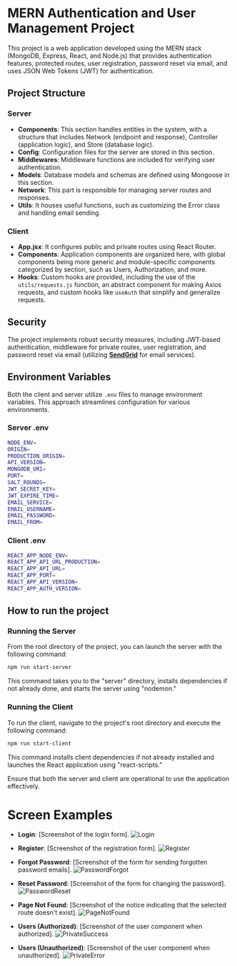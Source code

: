 # MERN Authentication and User Management Project

This project is a web application developed using the MERN stack (MongoDB, Express, React, and Node.js) that provides authentication features, protected routes, user registration, password reset via email, and uses JSON Web Tokens (JWT) for authentication.

## Project Structure

### Server

- **Components**: This section handles entities in the system, with a structure that includes Network (endpoint and response), Controller (application logic), and Store (database logic).
- **Config**: Configuration files for the server are stored in this section.
- **Middlewares**: Middleware functions are included for verifying user authentication.
- **Models**: Database models and schemas are defined using Mongoose in this section.
- **Network**: This part is responsible for managing server routes and responses.
- **Utils**: It houses useful functions, such as customizing the Error class and handling email sending.

### Client

- **App.jsx**: It configures public and private routes using React Router.
- **Components**: Application components are organized here, with global components being more generic and module-specific components categorized by section, such as Users, Authorization, and more.
- **Hooks**: Custom hooks are provided, including the use of the `utils/requests.js` function, an abstract component for making Axios requests, and custom hooks like `useAuth` that simplify and generalize requests.

## Security

The project implements robust security measures, including JWT-based authentication, middleware for private routes, user registration, and password reset via email (utilizing **[SendGrid](https://app.sendgrid.com/)** for email services).

## Environment Variables

Both the client and server utilize `.env` files to manage environment variables. This approach streamlines configuration for various environments.

### Server .env

```bash
NODE_ENV=
ORIGIN=
PRODUCTION_ORIGIN=
API_VERSION=
MONGODB_URI=
PORT=
SALT_ROUNDS=
JWT_SECRET_KEY=
JWT_EXPIRE_TIME=
EMAIL_SERVICE=
EMAIL_USERNAME=
EMAIL_PASSWORD=
EMAIL_FROM=
```

### Client .env

```bash
REACT_APP_NODE_ENV=
REACT_APP_API_URL_PRODUCTION=
REACT_APP_API_URL=
REACT_APP_PORT=
REACT_APP_API_VERSION=
REACT_APP_AUTH_VERSION=
```

## How to run the project

### Running the Server

From the root directory of the project, you can launch the server with the following command:

```bash
npm run start-server
```

This command takes you to the "server" directory, installs dependencies if not already done, and starts the server using "nodemon."

### Running the Client

To run the client, navigate to the project's root directory and execute the following command:

```bash
npm run start-client
```

This command installs client dependencies if not already installed and launches the React application using "react-scripts."

Ensure that both the server and client are operational to use the application effectively.

# Screen Examples

- **Login**: [Screenshot of the login form].
![Login](https://github.com/OwenLobato/mern_auth/assets/74989360/e6c2adaf-487e-40d8-9a30-a2c3d124051c)

- **Register**: [Screenshot of the registration form].
![Register](https://github.com/OwenLobato/mern_auth/assets/74989360/f875f0bc-6f7a-4b29-837e-be701f7bb69b)

- **Forgot Password**: [Screenshot of the form for sending forgotten password emails].
![PasswordForgot](https://github.com/OwenLobato/mern_auth/assets/74989360/b2b7ac24-bc1c-435a-a60b-88cea99f2814)

- **Reset Password**: [Screenshot of the form for changing the password].
![PasswordReset](https://github.com/OwenLobato/mern_auth/assets/74989360/a44015d5-6ddd-4b95-8efe-1f2ba71c14a1)

- **Page Not Found**: [Screenshot of the notice indicating that the selected route doesn't exist].
![PageNotFound](https://github.com/OwenLobato/mern_auth/assets/74989360/f7ba513b-39ba-4a93-8661-e1328c84bcfc)

- **Users (Authorized)**: [Screenshot of the user component when authorized].
![PrivateSuccess](https://github.com/OwenLobato/mern_auth/assets/74989360/3706e0d3-fb0d-4b1c-b3c3-74162b13a4fe)

- **Users (Unauthorized)**: [Screenshot of the user component when unauthorized].
![PrivateError](https://github.com/OwenLobato/mern_auth/assets/74989360/e63991c4-4c5a-4eef-b090-254a1f63f78a)

